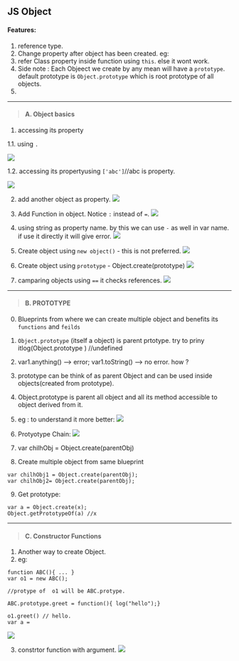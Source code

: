 ## JS Object

#### Features:
1. reference type.
2. Change property after object has been created. eg:
3. refer Class property inside function using `this`. else it wont work.
4. Side note : Each Objeect we create by any mean will have a `prototype`. default prototype is `Object.prototype` which is root prototype of all objects.
5. 
***

> #### A. Object basics

1. accessing its property 

1.1. using `.`

![](https://github.com/lekhrajdinkar/javaScript/blob/master/Notes/asset/obj2.PNG)

1.2. accessing its propertyusing `['abc']`//abc is property.

![](https://github.com/lekhrajdinkar/javaScript/blob/master/Notes/asset/obj1.PNG)

2. add another object as property.
![](https://github.com/lekhrajdinkar/javaScript/blob/master/Notes/asset/obj3.PNG)

3. Add Function in object. Notice `:` instead of `=`.
![](https://github.com/lekhrajdinkar/javaScript/blob/master/Notes/asset/obj4.PNG)

4. using string as property name. by this we can use `-` as well in var name. if use it directly it will give error.
![](https://github.com/lekhrajdinkar/javaScript/blob/master/Notes/asset/obj5.PNG)

5. Create object using `new object()` - this is not preferred.
![](https://github.com/lekhrajdinkar/javaScript/blob/master/Notes/asset/obj6.PNG)

6. Create object using `prototype` - Object.create(prototype)
![](https://github.com/lekhrajdinkar/javaScript/blob/master/Notes/asset/obj8.PNG)

7. camparing objects using `==` it checks references.
![](https://github.com/lekhrajdinkar/javaScript/blob/master/Notes/asset/obj7.PNG)

***

> #### B. PROTOTYPE

0. Blueprints from where we can create multiple object and benefits its `functions` and   `feilds`
1. `Object.prototype` (itself a object) is parent prtotype. try to priny itlog(Object.prototype ) //undefined
2. var1.anything() --> error; var1.toString() --> no error. how ?
3. prototype can be think of as parent Object and can be used inside objects(created from prototype).
4. Object.prototype is parent all object and all its method accessible to object derived from it.
5. eg : to understand it more better:
![](https://github.com/lekhrajdinkar/javaScript/blob/master/Notes/asset/obj9.PNG)
6. Protyotype Chain:
![](https://github.com/lekhrajdinkar/javaScript/blob/master/Notes/asset/proto1.PNG)

7. var chilhObj = Object.create(parentObj)

8. Create multiple object from same blueprint
```
var chilhObj1 = Object.create(parentObj);
var chilhObj2= Object.create(parentObj);
```

9. Get prototype:
```
var a = Object.create(x);
Object.getPrototypeOf(a) //x
```
***

> #### C. Constructor Functions
1. Another way to create Object.
2. eg:
```
function ABC(){ ... }
var o1 = new ABC();

//protype of  o1 will be ABC.protype.

ABC.prototype.greet = function(){ log("hello");}

o1.greet() // hello.
var a =
```
![](https://github.com/lekhrajdinkar/javaScript/blob/master/Notes/asset/con1.PNG)

3. constrtor function with argument.
![](https://github.com/lekhrajdinkar/javaScript/blob/master/Notes/asset/con2.PNG)




